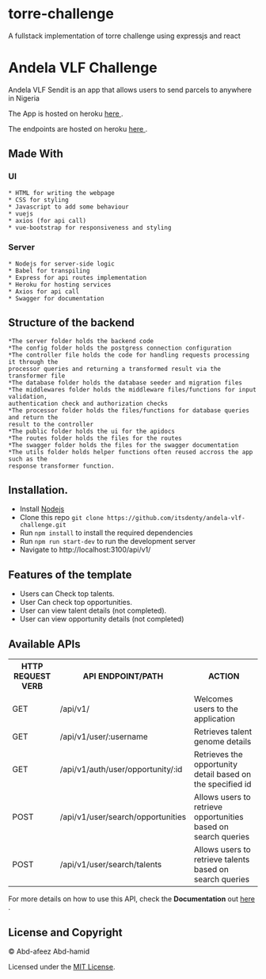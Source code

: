 # torre-challenge
A fullstack implementation of torre challenge using expressjs and react
# Andela VLF Challenge

Andela VLF Sendit is an app that allows users to send parcels to anywhere in Nigeria


The App is hosted on heroku [ here ](https://torre-challenge-fullstack.herokuapp.com).

The endpoints are hosted on heroku [ here ](https://torre-challenge-fullstack.herokuapp.com/api-docs/).

## Made With
  ### UI
    * HTML for writing the webpage
    * CSS for styling
    * Javascript to add some behaviour
    * vuejs
    * axios (for api call)
    * vue-bootstrap for responsiveness and styling
  
  ### Server
    * Nodejs for server-side logic
    * Babel for transpiling
    * Express for api routes implementation
    * Heroku for hosting services
    * Axios for api call
    * Swagger for documentation

## Structure of the backend
    *The server folder holds the backend code
    *The config folder holds the postgress connection configuration
    *The controller file holds the code for handling requests processing it through the 
    processor queries and returning a transformed result via the transformer file
    *The database folder holds the database seeder and migration files
    *The middlewares folder holds the middleware files/functions for input validation,
    authentication check and authorization checks
    *The processor folder holds the files/functions for database queries and return the
    result to the controller
    *The public folder holds the ui for the apidocs
    *The routes folder holds the files for the routes
    *The swagger folder holds the files for the swagger documentation
    *The utils folder holds helper functions often reused accross the app such as the
    response transformer function.
## Installation.
  * Install [Nodejs](https://nodejs.org/en/download/)
  * Clone this repo ``` git clone https://github.com/itsdenty/andela-vlf-challenge.git ```
  * Run ```npm install``` to install the required dependencies
  * Run ```npm run start-dev``` to run the development server
  * Navigate to http://localhost:3100/api/v1/

## Features of the template
* Users can Check top talents.
* User Can check top opportunities.
* User can view talent details (not completed).
* User can view opportunity details (not completed)

## Available APIs
<table>
  <tr>
      <th>HTTP REQUEST VERB</th>
      <th>API ENDPOINT/PATH</th>
      <th>ACTION</th>
  </tr>
  <tr>
      <td>GET</td>
      <td>/api/v1/</td>
      <td>Welcomes users to the application</td>
  </tr>
  <tr>
      <td>GET</td>
      <td>/api/v1/user/:username</td>
      <td>Retrieves talent genome details</td>
  </tr>
  <tr>
      <td>GET</td>
      <td>/api/v1/auth/user/opportunity/:id</td>
      <td>Retrieves the opportunity detail based on the specified id</td>
  </tr>
  <tr>
      <td>POST</td>
      <td>/api/v1/user/search/opportunities</td>
      <td>Allows users to retrieve opportunities based on search queries</td>
  </tr>
  <tr>
      <td>POST</td>
      <td>/api/v1/user/search/talents</td>
      <td>Allows users to retrieve talents based on search queries</td>
  </tr>
</table>


For more details on how to use this API, check the **Documentation** out [ here ](https://andela-vlf.herokuapp.com/api-docs/).

## License and Copyright
&copy; Abd-afeez Abd-hamid

Licensed under the [MIT License](LICENSE).
